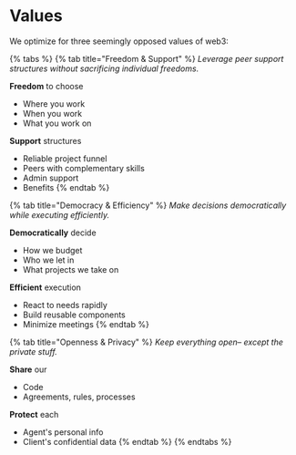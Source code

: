 # Values

We optimize for three seemingly opposed values of web3:

{% tabs %}
{% tab title="Freedom & Support" %}
_Leverage peer support structures without sacrificing individual freedoms._

**Freedom** to choose

* Where you work
* When you work
* What you work on

**Support** structures

* Reliable project funnel
* Peers with complementary skills
* Admin support
* Benefits
{% endtab %}

{% tab title="Democracy & Efficiency" %}
_Make decisions democratically while executing efficiently._

**Democratically** decide

* How we budget
* Who we let in
* What projects we take on

**Efficient** execution

* React to needs rapidly
* Build reusable components
* Minimize meetings
{% endtab %}

{% tab title="Openness & Privacy" %}
_Keep everything open– except the private stuff._

**Share** our

* Code
* Agreements, rules, processes

**Protect** each

* Agent's personal info
* Client's confidential data
{% endtab %}
{% endtabs %}

### 



